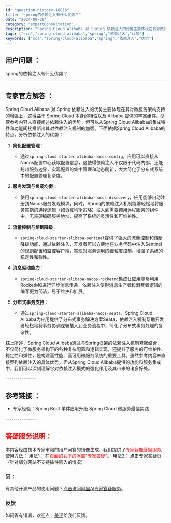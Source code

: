 ```yaml
---
id: "question-history-16816"
title: "spring的依赖注入有什么优势？"
date: "2024-09-26"
category: "expertConsultation"
description: "Spring Cloud Alibaba 对 Spring 依赖注入的优势主要体现在其对微服务架构支持的增强上，这得益于 Spring Cloud 本身的特性以及 Alibaba 提供的丰富组件。尽管参考内容未直接阐述依赖注入的优势，但可以从Spring Cloud Alibaba的集成特性和功能间"
tags: ["sca","spring-cloud-alibaba","spring","依赖注入","优势"]
keywords: ["sca","spring-cloud-alibaba","spring","依赖注入","优势"]
---
```


## 用户问题 ： 
 spring的依赖注入有什么优势？  

---------------
## 专家官方解答 ：

Spring Cloud Alibaba 对 Spring 依赖注入的优势主要体现在其对微服务架构支持的增强上，这得益于 Spring Cloud 本身的特性以及 Alibaba 提供的丰富组件。尽管参考内容未直接阐述依赖注入的优势，但可以从Spring Cloud Alibaba的集成特性和功能间接推断出其对依赖注入机制的加强。下面依据Spring Cloud Alibaba的特点，分析依赖注入的优势：

1. **简化配置管理**：
   - 通过`spring-cloud-starter-alibaba-nacos-config`，应用可以直接从Nacos配置中心获取配置信息，这使得依赖注入不仅限于代码内部，还能跨越服务边界，实现配置的集中管理和动态刷新，大大简化了分布式系统中的配置管理复杂度。

2. **服务发现与负载均衡**：
   - 使用`spring-cloud-starter-alibaba-nacos-discovery`，应用能够自动注册到Nacos服务发现模块，同时，Spring的依赖注入机制能够轻松地将服务实例的选择逻辑（如负载均衡策略）注入到需要调用远程服务的组件中，无需硬编码服务地址，提高了系统的灵活性和可维护性。

3. **流量控制与熔断降级**：
   - `spring-cloud-starter-alibaba-sentinel`提供了强大的流量控制和熔断降级功能，通过依赖注入，开发者可以方便地在业务代码中注入Sentinel的规则配置和监控客户端，实现对服务调用的细粒度控制，增强了系统的稳定性和弹性。

4. **消息驱动能力**：
   - `spring-cloud-starter-alibaba-nacos-rocketmq`集成让应用能够利用RocketMQ进行异步消息传递，依赖注入使得消息生产者和消费者逻辑的编写更为简洁，易于维护和扩展。

5. **分布式事务支持**：
   - 通过`spring-cloud-starter-alibaba-nacos-seata`，Spring Cloud Alibaba为应用提供了分布式事务解决方案Seata，依赖注入机制帮助开发者轻松地将事务协调逻辑插入到业务流程中，简化了分布式事务处理的复杂性。

综上所述，Spring Cloud Alibaba通过与Spring框架的依赖注入机制紧密结合，不仅简化了微服务架构下的各种复杂配置和逻辑实现，还提升了服务的可维护性、稳定性和弹性，是构建高性能、高可用微服务系统的重要工具。虽然参考内容未直接罗列依赖注入的具体优势，但从Spring Cloud Alibaba提供的功能和服务集成中，我们可以深刻理解它对依赖注入模式的强化作用及其带来的诸多好处。


<font color="#949494">---------------</font> 


## 参考链接 ：

* 专家经验：Spring Boot 单体应用升级 Spring Cloud 微服务最佳实践 


 <font color="#949494">---------------</font> 
 


## <font color="#FF0000">答疑服务说明：</font> 

本内容经由技术专家审阅的用户问答的镜像生成，我们提供了<font color="#FF0000">专家智能答疑服务</font>,使用方法：
用法1： 在<font color="#FF0000">页面的右下的浮窗”专家答疑“</font>。
用法2： 点击[专家答疑页](https://answer.opensource.alibaba.com/docs/intro)（针对部分网站不支持插件嵌入的情况）
### 另：


有其他开源产品的使用问题？[点击访问阿里AI专家答疑服务](https://answer.opensource.alibaba.com/docs/intro)。
### 反馈
如问答有错漏，欢迎点：[差评](https://ai.nacos.io/user/feedbackByEnhancerGradePOJOID?enhancerGradePOJOId=16836)给我们反馈。
